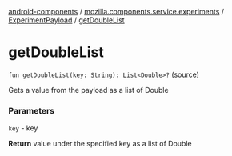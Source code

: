 [android-components](../../index.md) / [mozilla.components.service.experiments](../index.md) / [ExperimentPayload](index.md) / [getDoubleList](./get-double-list.md)

# getDoubleList

`fun getDoubleList(key: `[`String`](https://kotlinlang.org/api/latest/jvm/stdlib/kotlin/-string/index.html)`): `[`List`](https://kotlinlang.org/api/latest/jvm/stdlib/kotlin.collections/-list/index.html)`<`[`Double`](https://kotlinlang.org/api/latest/jvm/stdlib/kotlin/-double/index.html)`>?` [(source)](https://github.com/mozilla-mobile/android-components/blob/master/components/service/experiments/src/main/java/mozilla/components/service/experiments/ExperimentPayload.kt#L87)

Gets a value from the payload as a list of Double

### Parameters

`key` - key

**Return**
value under the specified key as a list of Double

